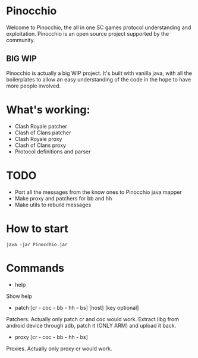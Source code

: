 # Pinocchio

Welcome to Pinocchio, the all in one SC games protocol understanding and exploitation. Pinocchio is an open source project supported by the community.

## BIG WIP
Pinocchio is actually a big WIP project. It's built with vanilla java, with all the boilerplates to allow an easy understanding of the code in the hope to have more people involved.

# What's working:

* Clash Royale patcher
* Clash of Clans patcher
* Clash Royale proxy
* Clash of Clans proxy
* Protocol definitions and parser

# TODO
* Port all the messages from the know ones to Pinocchio java mapper
* Make proxy and patchers for bb and hh
* Make utils to rebuild messages

# How to start
```java -jar Pinocchio.jar```

# Commands
* help 

Show help

* patch [cr - coc - bb - hh - bs] [host] [key optional]

Patchers. Actually only patch cr and coc would work. Extract libg from android device through adb, patch it (ONLY ARM) and upload it back.

* proxy [cr - coc - bb - hh - bs]

Proxies. Actually only proxy cr would work. 